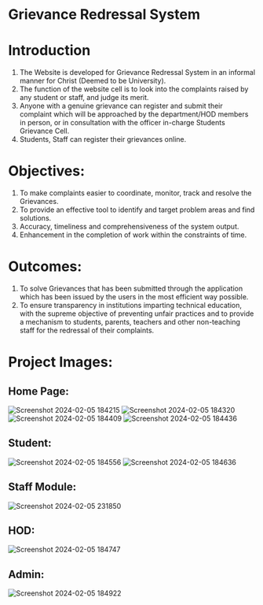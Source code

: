 # Grievance Redressal System

# Introduction
1. The Website is developed for Grievance Redressal System in an informal manner for Christ (Deemed to be University).
2. The function of the website cell is to look into the complaints raised by any student or staff, and judge its merit. 
3. Anyone with a genuine grievance can register and submit their complaint which will be approached by the department/HOD members in person, or in consultation with the officer in-charge Students Grievance Cell. 
4. Students, Staff can register their grievances online.

# Objectives:
1.	To make complaints easier to coordinate, monitor, track and resolve the Grievances. 
2.	To provide an effective tool to identify and target problem areas and find solutions.
3.	Accuracy, timeliness and comprehensiveness of the system output. 
4.	Enhancement in the completion of work within the constraints of time. 

# Outcomes:
1.	To solve Grievances that has been submitted through the application which has been issued by the users in the most efficient way possible.
2.	To ensure transparency in institutions imparting technical education, with the supreme objective of preventing unfair practices and to provide a mechanism to students, parents, teachers and other non-teaching staff for the redressal of their complaints.

# Project Images:
## Home Page:
![Screenshot 2024-02-05 184215](https://github.com/arun6832/CGRS_APP/assets/143073406/f4fe51c6-5be1-4754-9195-274a254c1971)
![Screenshot 2024-02-05 184320](https://github.com/arun6832/CGRS_APP/assets/143073406/1fa22e0f-e9fd-4158-b19f-061ab4d0c006)
![Screenshot 2024-02-05 184409](https://github.com/arun6832/CGRS_APP/assets/143073406/9e2344cb-40e5-4e6d-98a7-d3718863b7f6)
![Screenshot 2024-02-05 184436](https://github.com/arun6832/CGRS_APP/assets/143073406/cd38cbe8-22a5-4722-b307-f33dc9acbf9f)

## Student:
![Screenshot 2024-02-05 184556](https://github.com/arun6832/CGRS_APP/assets/143073406/82b3a88e-6a0c-4271-bf4d-e1fbe3effd76)
![Screenshot 2024-02-05 184636](https://github.com/arun6832/CGRS_APP/assets/143073406/16aa37ce-c136-45f6-af50-5b63d082f82a)

## Staff Module:
![Screenshot 2024-02-05 231850](https://github.com/arun6832/CGRS_APP/assets/143073406/2b1af8cc-7e78-4586-b5e5-56362b11dd94)

## HOD:
![Screenshot 2024-02-05 184747](https://github.com/arun6832/CGRS_APP/assets/143073406/c4297258-73bd-4e55-b36d-65f2a039168f)

## Admin:
![Screenshot 2024-02-05 184922](https://github.com/arun6832/CGRS_APP/assets/143073406/cf934be6-555b-4338-8eb4-f0884f92f53b)

